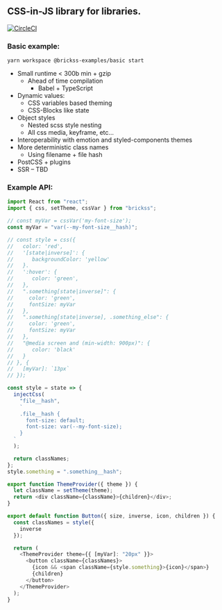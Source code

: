 ## CSS-in-JS library for libraries.

[![CircleCI](https://circleci.com/gh/brickss-css/brickss.svg?style=svg)](https://circleci.com/gh/brickss-css/brickss)

### Basic example:

`yarn workspace @brickss-examples/basic start`

- Small runtime < 300b min + gzip
  - Ahead of time compilation
    - Babel + TypeScript
- Dynamic values:
  - CSS variables based theming
  - CSS-Blocks like state
- Object styles
  - Nested scss style nesting
  - All css media, keyframe, etc...
- Interoperability with emotion and styled-components themes
- More deterministic class names
  - Using filename + file hash
- PostCSS + plugins
- SSR – TBD

### Example API:

```javascript
import React from "react";
import { css, setTheme, cssVar } from "brickss";

// const myVar = cssVar('my-font-size');
const myVar = "var(--my-font-size__hash)";

// const style = css({
//   color: 'red',
//   '[state|inverse]': {
//      backgroundColor: 'yellow'
//   }.
//   ':hover': {
//      color: 'green',
//   },
//   ".something[state|inverse]": {
//     color: 'green',
//     fontSize: myVar
//   },
//   ".something[state|inverse], .something_else": {
//     color: 'green',
//     fontSize: myVar
//   },
//   "@media screen and (min-width: 900px)": {
//      color: 'black'
//   }
// }, {
//   [myVar]: `13px`
// });

const style = state => {
  injectCss(
    "file__hash",
    `
    .file__hash {
      font-size: default;
      font-size: var(--my-font-size);
    }
  `
  );

  return classNames;
};
style.something = ".something__hash";

export function ThemeProvider({ theme }) {
  let className = setTheme(theme);
  return <div className={className}>{children}</div>;
}

export default function Button({ size, inverse, icon, children }) {
  const classNames = style({
    inverse
  });

  return (
    <ThemeProvider theme={{ [myVar]: "20px" }}>
      <button className={classNames}>
        {icon && <span className={style.something}>{icon}</span>}
        {children}
      </button>
    </ThemeProvider>
  );
}
```
